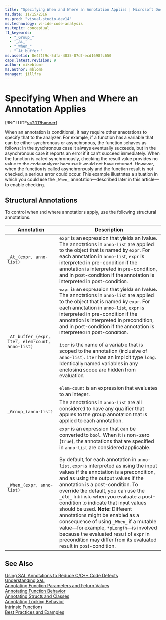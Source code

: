 ```yaml
---
title: "Specifying When and Where an Annotation Applies | Microsoft Docs"
ms.date: 11/15/2016
ms.prod: "visual-studio-dev14"
ms.technology: vs-ide-code-analysis
ms.topic: conceptual
f1_keywords: 
  - "_Group_"
  - "_At_"
  - "_When_"
  - "_At_buffer_"
ms.assetid: 8e4f4f9c-5dfa-4835-87df-ecd1698fc650
caps.latest.revision: 9
author: mikeblome
ms.author: mblome
manager: jillfra
---
```

# Specifying When and Where an Annotation Applies
[!INCLUDE[vs2017banner](../includes/vs2017banner.md)]

When an annotation is conditional, it may require other annotations to specify that to the analyzer.  For example, if a function has a variable that can be either synchronous or asynchronous, the function behaves as follows: In the synchronous case it always eventually succeeds, but in the asynchronous case it reports an error if it can’t succeed immediately. When the function is called synchronously, checking the result value provides no value to the code analyzer because it would not have returned.  However, when the function is called asynchronously and the function result is not checked, a serious error could occur. This example illustrates a situation in which you could use the `_When_` annotation—described later in this article—to enable checking.  
  
## Structural Annotations  
 To control when and where annotations apply, use the following structural annotations.  
  
|Annotation|Description|  
|----------------|-----------------|  
|`_At_(expr, anno-list)`|`expr` is an expression that yields an lvalue. The annotations in `anno-list` are applied to the object that is named by `expr`. For each annotation in `anno-list`, `expr` is interpreted in pre-condition if the annotation is interpreted in pre-condition, and in post-condition if the annotation is interpreted in post-condition.|  
|`_At_buffer_(expr, iter, elem-count, anno-list)`|`expr` is an expression that yields an lvalue. The annotations in `anno-list` are applied to the object that is named by `expr`. For each annotation in `anno-list`, `expr` is interpreted in pre-condition if the annotation is interpreted in precondition, and in post-condition if the annotation is interpreted in post-condition.<br /><br /> `iter` is the name of a variable that is scoped to the annotation (inclusive of `anno-list`). `iter` has an implicit type `long`. Identically named variables in any enclosing scope are hidden from evaluation.<br /><br /> `elem-count` is an expression that evaluates to an integer.|  
|`_Group_(anno-list)`|The annotations in `anno-list` are all considered to have any qualifier that applies to the group annotation that is applied to each annotation.|  
|`_When_(expr, anno-list)`|`expr` is an expression that can be converted to `bool`. When it is non-zero (`true`), the annotations that are specified in `anno-list` are considered applicable.<br /><br /> By default, for each annotation in `anno-list`, `expr` is interpreted as using the input values if the annotation is a precondition, and as using the output values if the annotation is a post-condition. To override the default, you can use the `_Old_` intrinsic when you evaluate a post-condition to indicate that input values should be used. **Note:**  Different annotations might be enabled as a consequence of using `_When_` if a mutable value—for example, `*pLength`—is involved because the evaluated result of `expr` in precondition may differ from its evaluated result in post-condition.|  
  
## See Also  
 [Using SAL Annotations to Reduce C/C++ Code Defects](../code-quality/using-sal-annotations-to-reduce-c-cpp-code-defects.md)   
 [Understanding SAL](../code-quality/understanding-sal.md)   
 [Annotating Function Parameters and Return Values](../code-quality/annotating-function-parameters-and-return-values.md)   
 [Annotating Function Behavior](../code-quality/annotating-function-behavior.md)   
 [Annotating Structs and Classes](../code-quality/annotating-structs-and-classes.md)   
 [Annotating Locking Behavior](../code-quality/annotating-locking-behavior.md)   
 [Intrinsic Functions](../code-quality/intrinsic-functions.md)   
 [Best Practices and Examples](../code-quality/best-practices-and-examples-sal.md)

